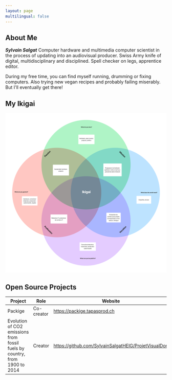 ```yaml
---
layout: page
multilingual: false
---
```


## About Me
**_Sylvain Salgat_** Computer hardware and multimedia computer scientist in the process of updating into an audiovisual producer. Swiss Army knife of digital, multidisciplinary and disciplined. Spell checker on legs, apprentice editor.

During my free time, you can find myself running, drumming or fixing computers. Also trying new vegan recipes and probably failing miserably. But I'll eventually get there!

## My Ikigai
![](/img/ikigai.png)

## Open Source Projects
|Project      |Role        |  Website   | GitHub     |
| ----------- |----------- |----------- |----------- |
| Packige | Co-creator    | https://packige.tapasprod.ch | https://github.com/SylvainSalgatHEIG/ProjArt-fromneibaf |
| Evolution of CO2 emissions from fossil fuels by country, from 1900 to 2014 | Creator | https://github.com/SylvainSalgatHEIG/ProjetVisualDon | https://github.com/SylvainSalgatHEIG/ProjetVisualDon |


